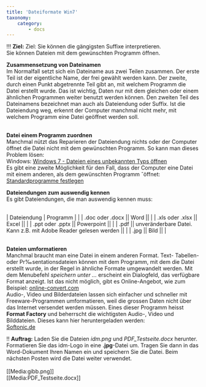 ```yaml
---
title: 'Dateiformate Win7'
taxonomy:
    category:
        - docs
---
```


!!! **Ziel:** Ziel: Sie können die gängigsten Suffixe interpretieren.<br>Sie können Dateien mit dem gewünschten Programm öffnen.

**Zusammensetzung von Dateinamen**<br>
Im Normalfall setzt sich ein Dateiname aus zwei Teilen zusammen. Der erste Teil ist der eigentliche Name, der frei gewählt werden kann. Der zweite, durch einen Punkt abgetrennte Teil gibt an, mit welchem Programm die Datei erstellt wurde. Das ist wichtig, Daten nur mit dem gleichen oder einem ähnlichen Programmen weiter benutzt werden können. Den zweiten Teil des Dateinamens bezeichnet man auch als Dateiendung oder Suffix. Ist die Dateiendung weg, erkennt der Computer manchmal nicht mehr, mit welchem Programm eine Datei geöffnet werden soll. <br><br>

**Datei einem Programm zuordnen**<br>
Manchmal nützt das Reparieren der Dateiendung nichts oder der Computer öffnet die Datei nicht mit dem gewünschten Programm. So kann man dieses Problem lösen:<br>
Windows: [Windows 7 - Dateien eines unbekannten Typs öffnen](https://www.youtube.com/watch?v=-5f7TRTI_Ck)<br> Es gibt eine zweite Möglichkeit für den Fall, dass der Computer eine Datei mit einem anderen, als dem gewünschten Programm ˆöffnet: [Standardprogramme festlegen](https://www.youtube.com/watch?v=Gcy-XiwtIsc|)

**Dateiendungen zum auswendig kennen**<br>
Es gibt Dateiendungen, die man auswendig kennen muss:<br><br>

| Dateiendung | Programm |
|
| .doc oder .docx || Word ||
|
| .xls oder .xlsx || Excel ||
|
| .ppt oder .pptx || Powerpoint ||
|
| .pdf || unveränderbare Datei. Kann z.B. mit Adobe Reader gelesen werden ||
|
| .jpg || Bild ||
|
<br><br>
			

**Dateien umformatieren**<br>
Manchmal braucht man eine Datei in einem anderen Format. Text- Tabellen- oder Pr‰sentationsdateien können mit dem Programm, mit dem die Datei erstellt wurde, in der Regel in ähnliche Formate umgewandelt werden. Mit dem Menubefehl *speichern unter ...* erscheint ein Dialogfeld, das verfügbare Format anzeigt. Ist das nicht möglich, gibt es Online-Angebot, wie zum Beispiel: [online-convert.com](http://www.online-convert.com|)<br>
Audio-, Video und Bilderdateien lassen sich einfacher und schneller mit Freeware-Programmen umformatieren, weil die grossen Daten nicht über das Internet versendet werden müssen. Eines dieser Programm heisst **Format Factory** und beherrscht die wichtigsten Audio-, Video und Bilddateien. Dieses kann hier heruntergeladen werden:<br> [Softonic.de](http://format-factory.de.softonic.com|)<br>

!! **Auftrag:** Laden Sie die Dateien *idm.png* und *PDF_Testseite.docx* herunter. Formatieren Sie das idm-Logo in eine **.jpg**-Datei um. Tragen Sie dann in das Word-Dokument Ihren Namen ein und speichern Sie die Datei. Beim nächsten Posten wird die Datei weiter verwendet.<br><br>
[[Media:gibb.png]]<br>
[[Media:PDF_Testseite.docx]]<br><br>





